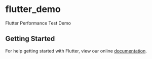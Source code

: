 # flutter_demo

Flutter Performance Test Demo

## Getting Started

For help getting started with Flutter, view our online
[documentation](https://flutter.io/).
